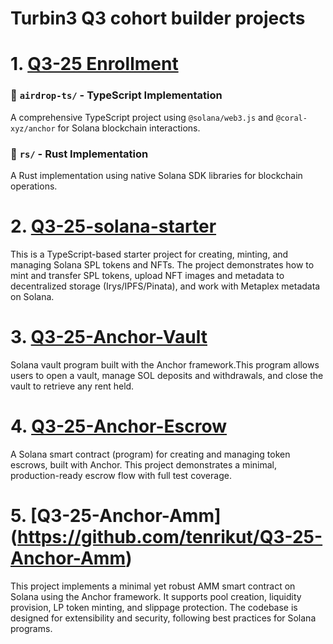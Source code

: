 # Turbin3 Q3 cohort builder projects 

# 1.  [ Q3-25 Enrollment](https://github.com/tenrikut/Q3_2025_Builders_Qualifier)
### 📁 `airdrop-ts/` - TypeScript Implementation

A comprehensive TypeScript project using `@solana/web3.js` and `@coral-xyz/anchor` for Solana blockchain interactions.

### 📁 `rs/` - Rust Implementation

A Rust implementation using native Solana SDK libraries for blockchain operations.
# 2. [Q3-25-solana-starter ](https://github.com/tenrikut/Q3-25-solana-starter)
This is a TypeScript-based starter project for creating, minting, and managing Solana SPL tokens and NFTs. The project demonstrates how to mint and transfer SPL tokens, upload NFT images and metadata to decentralized storage (Irys/IPFS/Pinata), and work with Metaplex metadata on Solana.

# 3. [ Q3-25-Anchor-Vault ](https://github.com/tenrikut/Q3-25-Anchor-Vault)
Solana vault program built with the Anchor framework.This program allows users to open a vault, manage SOL deposits and withdrawals, and close the vault to retrieve any rent held.

# 4. [Q3-25-Anchor-Escrow](https://github.com/tenrikut/Q3-25-Anchor-Escrow)
A Solana smart contract (program) for creating and managing token escrows, built with Anchor. This project demonstrates a minimal, production-ready escrow flow with full test coverage.
# 5. [Q3-25-Anchor-Amm] (https://github.com/tenrikut/Q3-25-Anchor-Amm)
This project implements a minimal yet robust AMM smart contract on Solana using the Anchor framework. It supports pool creation, liquidity provision, LP token minting, and slippage protection. The codebase is designed for extensibility and security, following best practices for Solana programs.
